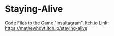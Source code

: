 # Staying-Alive
 Code Files to the Game "Insultagram". Itch.io Link: https://mathewhdyt.itch.io/staying-alive
